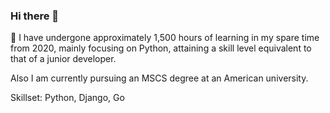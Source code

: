 ### Hi there 👋

🌱 I have undergone approximately 1,500 hours of learning in my spare time from 2020, mainly focusing on Python, attaining a skill level equivalent to that of a junior developer. 

Also I am currently pursuing an MSCS degree at an American university.  

Skillset: Python, Django, Go

<!--
**keita-sa/keita-sa** is a ✨ _special_ ✨ repository because its `README.md` (this file) appears on your GitHub profile.

Here are some ideas to get you started:

- 🔭 I’m currently working on ...
- 🌱 I’m currently learning ...
- 👯 I’m looking to collaborate on ...
- 🤔 I’m looking for help with ...
- 💬 Ask me about ...
- 📫 How to reach me: ...
- 😄 Pronouns: ...
- ⚡ Fun fact: ...
-->
